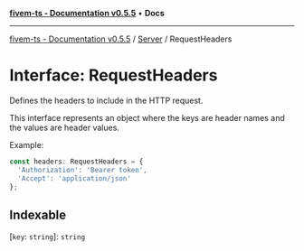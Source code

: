 [**fivem-ts - Documentation v0.5.5**](../../../README.md) • **Docs**

***

[fivem-ts - Documentation v0.5.5](../../../README.md) / [Server](../README.md) / RequestHeaders

# Interface: RequestHeaders

Defines the headers to include in the HTTP request.

This interface represents an object where the keys are header names
and the values are header values.

Example:
```ts
const headers: RequestHeaders = {
  'Authorization': 'Bearer token',
  'Accept': 'application/json'
};
```

## Indexable

 \[`key`: `string`\]: `string`
